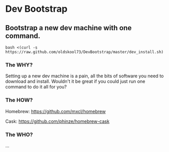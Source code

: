 # Dev Bootstrap

## Bootstrap a new dev machine with one command.

```
bash <(curl -s https://raw.github.com/oldskool73/DevBootstrap/master/dev_install.sh)
```

### The WHY?

Setting up a new dev machine is a pain, all the bits of software you need to download and install. Wouldn't it be great if you could just run one command to do it all for you?

### The HOW?

Homebrew:
https://github.com/mxcl/homebrew

Cask:
https://github.com/phinze/homebrew-cask

### The WHO?

...

